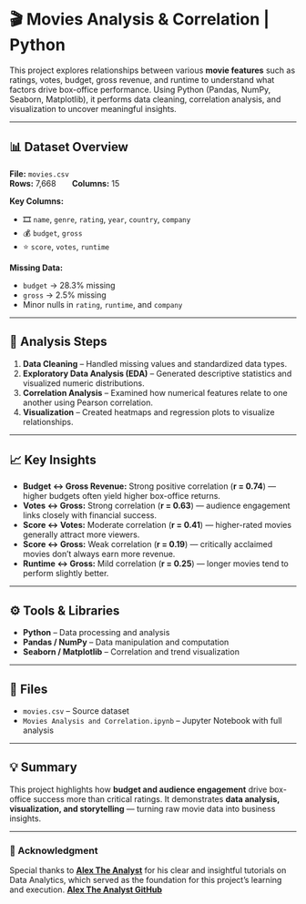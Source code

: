 # 🎬 Movies Analysis & Correlation | Python

This project explores relationships between various **movie features** such as ratings, votes, budget, gross revenue, and runtime to understand what factors drive box-office performance. Using Python (Pandas, NumPy, Seaborn, Matplotlib), it performs data cleaning, correlation analysis, and visualization to uncover meaningful insights.

---

## 📊 Dataset Overview
**File:** `movies.csv`  
**Rows:** 7,668  **Columns:** 15  

**Key Columns:**  
- 🎞️ `name`, `genre`, `rating`, `year`, `country`, `company`  
- 💰 `budget`, `gross`  
- ⭐ `score`, `votes`, `runtime`  

**Missing Data:**  
- `budget` → 28.3% missing  
- `gross` → 2.5% missing  
- Minor nulls in `rating`, `runtime`, and `company`

---

## 🧠 Analysis Steps
1. **Data Cleaning** – Handled missing values and standardized data types.  
2. **Exploratory Data Analysis (EDA)** – Generated descriptive statistics and visualized numeric distributions.  
3. **Correlation Analysis** – Examined how numerical features relate to one another using Pearson correlation.  
4. **Visualization** – Created heatmaps and regression plots to visualize relationships.

---

## 📈 Key Insights
- **Budget ↔ Gross Revenue:** Strong positive correlation (**r = 0.74**) — higher budgets often yield higher box-office returns.  
- **Votes ↔ Gross:** Strong correlation (**r = 0.63**) — audience engagement links closely with financial success.  
- **Score ↔ Votes:** Moderate correlation (**r = 0.41**) — higher-rated movies generally attract more viewers.  
- **Score ↔ Gross:** Weak correlation (**r = 0.19**) — critically acclaimed movies don’t always earn more revenue.  
- **Runtime ↔ Gross:** Mild correlation (**r = 0.25**) — longer movies tend to perform slightly better.

---

## ⚙️ Tools & Libraries
- **Python** – Data processing and analysis  
- **Pandas / NumPy** – Data manipulation and computation  
- **Seaborn / Matplotlib** – Correlation and trend visualization  

---

## 📂 Files
- `movies.csv` – Source dataset  
- `Movies Analysis and Correlation.ipynb` – Jupyter Notebook with full analysis  

---

## 💡 Summary
This project highlights how **budget and audience engagement** drive box-office success more than critical ratings. It demonstrates **data analysis, visualization, and storytelling** — turning raw movie data into business insights.

---

### 🙌 Acknowledgment
Special thanks to **[Alex The Analyst](https://www.youtube.com/@AlexTheAnalyst)** for his clear and insightful tutorials on Data Analytics, which served as the foundation for this project’s learning and execution.  **[Alex The Analyst GitHub](https://github.com/AlexTheAnalyst)**
